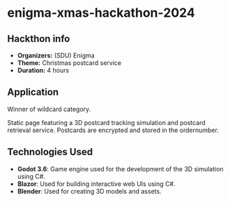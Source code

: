 # enigma-xmas-hackathon-2024

## Hackthon info

 - **Organizers:** (SDU) Enigma
 - **Theme:** Christmas postcard service
 - **Duration:** 4 hours

## Application

Winner of wildcard category.

Static page featuring a 3D postcard tracking simulation and postcard retrieval service.
Postcards are encrypted and stored in the ordernumber.


## Technologies Used

- **Godot 3.6**: Game engine used for the development of the 3D simulation using C#.
- **Blazor**: Used for building interactive web UIs using C#.
- **Blender**: Used for creating 3D models and assets.
